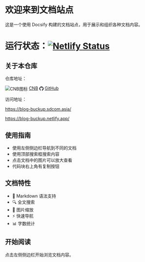 # 欢迎来到文档站点
这是一个使用 Docsify 构建的文档站点，用于展示和组织各种文档内容。

# 运行状态：[![Netlify Status](https://api.netlify.com/api/v1/badges/3d4ef03e-e916-422a-8f38-14b166f9d7e3/deploy-status)](https://app.netlify.com/projects/blog-buckup/deploys)

## 关于本仓库
仓库地址：</p>
<img src="https://cnb.cool/images/favicon.png" style="height: 1em; vertical-align: middle;" alt="CNB图标"> [CNB](https://cnb.cool/SDCOM/Web/Blog_backup "https://cnb.cool/SDCOM/Web/Blog_backup") 
<img src="pic/github-favicon.png" style="height: 1em; vertical-align: middle;" alt="GitHub图标"> [GitHub](https://github.com/SDCOM-0415/Blog_backup "https://github.com/SDCOM-0415/Blog_backup") </p>
访问地址：</p>
https://blog-buckup.sdcom.asia/

https://blog-buckup.netlify.app/


## 使用指南

- 使用左侧侧边栏导航到不同的文档
- 使用顶部搜索框搜索内容
- 点击文档中的图片可以放大查看
- 代码块右上角有复制按钮

## 文档特性

- 📝 Markdown 语法支持
- 🔍 全文搜索
- 📸 图片缩放
- ⚡️ 快速导航
- 📊 字数统计

## 开始阅读

点击左侧侧边栏开始浏览文档内容。